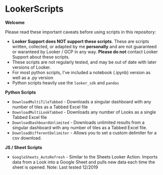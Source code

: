 # LookerScripts



**Welcome**

Please read these important caveats before using scripts in this repository: 
- **Looker Support does NOT support these scripts**. These are scripts written, collected, or adapted by me **personally** and are not guaranteed or waranteed by Looker / GCP in any way. **Please do not** contact Looker Support about these scripts. 
- These scripts are not regularly tested, and may be out of date with later versions of Looker.
- For most python scripts, I've included a notebook (.ipynb) version as well as a .py version
- Python scripts heavily use the `looker_sdk` and `pandas`

**Python Scripts**

- `DownloadMultiTileTabbed` - Downloads a singular dashboard with any number of tiles as a Tabbed Excel file
- `DownloadMultiLookTabbed` - Downloads any number of Looks as a single Tabbed Excel file
- `DownloadDashboardUnlimited` - Downloads unlimited results from a singular dashboard with any number of tiles as a Tabbed Excel file. 
- `DownloadDifferentDelimiter` - Allows you to set a custom delimiter for a csv download. 

**JS / Sheet Scripts**

- `GoogleSheets_AutoRefresh` - Similar to the Sheets Looker Action. Imports data from a Look into a Google Sheet and pulls new data each time the sheet is opened. Note: Last tested 12/2019
